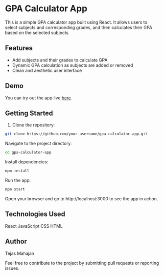 # GPA Calculator App

This is a simple GPA calculator app built using React. It allows users to select subjects and corresponding grades, and then calculates their GPA based on the selected subjects.

## Features

- Add subjects and their grades to calculate GPA
- Dynamic GPA calculation as subjects are added or removed
- Clean and aesthetic user interface

## Demo

You can try out the app live [here](https://kff6sk-3000.csb.app/).

## Getting Started

1. Clone the repository:

```bash
git clone https://github.com/your-username/gpa-calculator-app.git
```
Navigate to the project directory:
```bash
cd gpa-calculator-app
```
Install dependencies:
```bash
npm install
```

Run the app:
```bash
npm start
```

Open your browser and go to http://localhost:3000 to see the app in action.

## Technologies Used
React
JavaScript
CSS
HTML

## Author
Tejas Mahajan

Feel free to contribute to the project by submitting pull requests or reporting issues.
